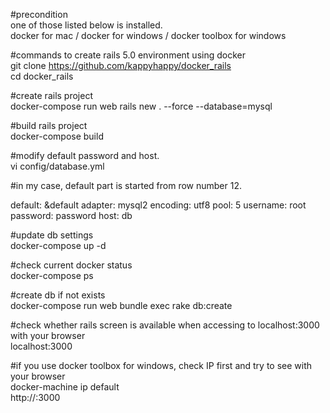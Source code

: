 #precondition  
one of those listed below is installed.  
docker for mac / docker for windows / docker toolbox for windows  

#commands to create rails 5.0 environment using docker  
git clone https://github.com/kappyhappy/docker_rails  
cd docker_rails  

#create rails project  
docker-compose run web rails new . --force --database=mysql  

#build rails project  
docker-compose build  

#modify default password and host.  
vi config/database.yml  

#in my case, default part is started from row number 12.  
<p>  
default: &default  
  adapter: mysql2  
  encoding: utf8  
  pool: 5  
  username: root  
  password: password  
  host: db  
</p>  

#update db settings  
docker-compose up -d  

#check current docker status  
docker-compose ps  

#create db if not exists  
docker-compose run web bundle exec rake db:create  

#check whether rails screen is available when accessing to localhost:3000 with your browser  
localhost:3000  

#if you use docker toolbox for windows, check IP first and try to see with your browser  
docker-machine ip default  
http://<IP>:3000  